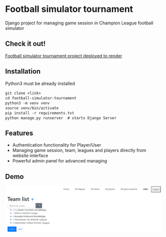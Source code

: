 # Football simulator tournament

Django project for managing game session in Champion League football simulator

## Check it out!

[Football simulator tournament project deployed to render](https://football-simulator-tournament.onrender.com)

## Installation

Python3 must be already installed

```shell
git clone <link>
cd football-simulator-tournament
python3 -m venv venv
source venv/bin/activate
pip install -r requirements.txt
python manage.py runserver  # starts Django Server
```

## Features

* Authentication functionality for Player/User
* Managing game session, team, leagues and players directly from website interface
* Powerful admin panel for advanced managing

## Demo

![Website interface](demo.png)
